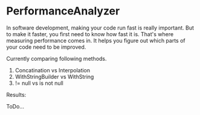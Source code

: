 # PerformanceAnalyzer

In software development, making your code run fast is really important. But to make it faster, you first need to know how fast it is. That's where measuring performance comes in. It helps you figure out which parts of your code need to be improved.


Currently comparing following methods.

1. Concatination vs Interpolation
2. WithStringBuilder vs WithString
3. != null vs is not null

Results:

ToDo...
